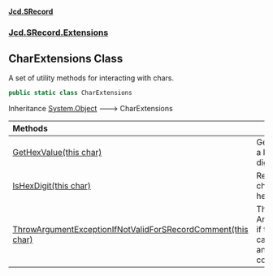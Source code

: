 #### [Jcd.SRecord](index.md 'index')
### [Jcd.SRecord.Extensions](Jcd.SRecord.Extensions.md 'Jcd.SRecord.Extensions')

## CharExtensions Class

A set of utility methods for interacting with <digit>char</digit>s.

```csharp
public static class CharExtensions
```

Inheritance [System.Object](https://docs.microsoft.com/en-us/dotnet/api/System.Object 'System.Object') &#129106; CharExtensions

| Methods | |
| :--- | :--- |
| [GetHexValue(this char)](Jcd.SRecord.Extensions.CharExtensions.GetHexValue(thischar).md 'Jcd.SRecord.Extensions.CharExtensions.GetHexValue(this char)') | Gets the value from a hexadecimal digit. |
| [IsHexDigit(this char)](Jcd.SRecord.Extensions.CharExtensions.IsHexDigit(thischar).md 'Jcd.SRecord.Extensions.CharExtensions.IsHexDigit(this char)') | Returns true if a character is a hexadecimal digit. |
| [ThrowArgumentExceptionIfNotValidForSRecordComment(this char)](Jcd.SRecord.Extensions.CharExtensions.ThrowArgumentExceptionIfNotValidForSRecordComment(thischar).md 'Jcd.SRecord.Extensions.CharExtensions.ThrowArgumentExceptionIfNotValidForSRecordComment(this char)') | Throws an ArgumentException if the character can't be used for an SRecord comment. |
